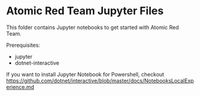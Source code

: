 # Atomic Red Team Jupyter Files

This folder contains Jupyter notebooks to get started with Atomic Red Team. 

Prerequisites: 
- jupyter
- dotnet-interactive

If you want to install Jupyter Notebook for Powershell, checkout https://github.com/dotnet/interactive/blob/master/docs/NotebooksLocalExperience.md
